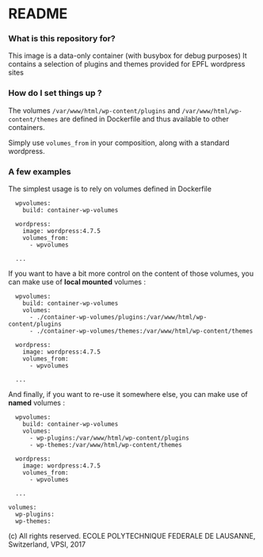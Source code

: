 # README #

### What is this repository for? ###

This image is a data-only container (with busybox for debug purposes) It contains a selection of plugins and themes provided for EPFL wordpress sites

### How do I set things up ? ###

The volumes `/var/www/html/wp-content/plugins` and `/var/www/html/wp-content/themes` are defined in Dockerfile and thus available to other containers.

Simply use `volumes_from` in your composition, along with a standard wordpress.

### A few examples ###

The simplest usage is to rely on volumes defined in Dockerfile

```
  wpvolumes:
    build: container-wp-volumes

  wordpress:
    image: wordpress:4.7.5
    volumes_from:
      - wpvolumes

  ...
```

If you want to have a bit more control on the content of those volumes, you can make use of **local mounted** volumes :

```
  wpvolumes:
    build: container-wp-volumes
    volumes:
      - ./container-wp-volumes/plugins:/var/www/html/wp-content/plugins
      - ./container-wp-volumes/themes:/var/www/html/wp-content/themes

  wordpress:
    image: wordpress:4.7.5
    volumes_from:
      - wpvolumes

  ...
```

And finally, if you want to re-use it somewhere else, you can make use of  **named** volumes :

```
  wpvolumes:
    build: container-wp-volumes
    volumes:
      - wp-plugins:/var/www/html/wp-content/plugins
      - wp-themes:/var/www/html/wp-content/themes

  wordpress:
    image: wordpress:4.7.5
    volumes_from:
      - wpvolumes

  ...

volumes:
  wp-plugins:
  wp-themes:
```

(c) All rights reserved. ECOLE POLYTECHNIQUE FEDERALE DE LAUSANNE, Switzerland, VPSI, 2017
